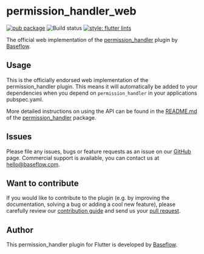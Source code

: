 # permission_handler_web

[![pub package](https://img.shields.io/pub/v/permission_handler_web.svg)](https://pub.dartlang.org/packages/permission_handler_web) ![Build status](https://github.com/Baseflow/flutter-permission-handler/workflows/permission_handler_web/badge.svg?branch=master) [![style: flutter lints](https://img.shields.io/badge/style-flutter_lints-40c4ff.svg)](https://pub.dev/packages/flutter_lints)

The official web implementation of the [permission_handler](https://pub.dev/packages/permission_handler) plugin by [Baseflow](https://baseflow.com).

## Usage

This is the officially endorsed web implementation of the permission_handler plugin. This means it will automatically be added to your dependencies when you depend on `permission_handler` in your applications pubspec.yaml.

More detailed instructions on using the API can be found in the [README.md](../permission_handler/README.md) of the [permission_handler](https://pub.dev/packages/permission_handler) package.

## Issues

Please file any issues, bugs or feature requests as an issue on our [GitHub](https://github.com/Baseflow/flutter-permission-handler/issues) page. Commercial support is available, you can contact us at <hello@baseflow.com>.

## Want to contribute

If you would like to contribute to the plugin (e.g. by improving the documentation, solving a bug or adding a cool new feature), please carefully review our [contribution guide](../CONTRIBUTING.md) and send us your [pull request](https://github.com/Baseflow/flutter-permission-handler/pulls).

## Author

This permission_handler plugin for Flutter is developed by [Baseflow](https://baseflow.com).